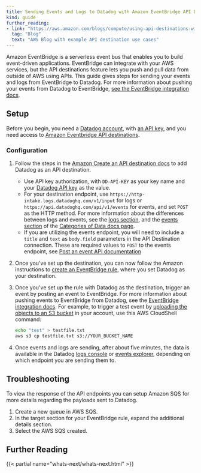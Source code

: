 ```yaml
---
title: Sending Events and Logs to Datadog with Amazon EventBridge API Destinations
kind: guide
further_reading:
- link: "https://aws.amazon.com/blogs/compute/using-api-destinations-with-amazon-eventbridge/#sending-aws-events-to-datadog"
  tag: "Blog"
  text: "AWS Blog with example API destination use cases"
---
```


Amazon EventBridge is a serverless event bus that enables you to build event-driven applications. EventBridge can integrate with your AWS services, but the API destinations feature lets you push and pull data from outside of AWS using APIs. This guide gives steps for sending your events and logs from EventBridge to Datadog. For more information about pushing your events from Datadog to EventBridge, [see the EventBridge integration docs][1].

## Setup

Before you begin, you need a [Datadog account][2], with [an API key][3], and you need access to [Amazon Eventbridge API destinations][4].

### Configuration

1. Follow the steps in the [Amazon Create an API destination docs][5] to add Datadog as an API destination.
    - Use API key authorization, with `DD-API-KEY` as your key name and your [Datadog API key][3] as the value.
    - For your destination endpoint, use `https://http-intake.logs.datadoghq.com/v1/input` for logs or `https://api.datadoghq.com/api/v1/events` for events, and set `POST` as the HTTP method. For more information about the differences between logs and events, see the [logs section][6], and the [events section][7] of the [Categories of Data docs page][8].
    - If you are utilizing the events endpoint, you will need to include a `title` and `text` as `body.field` parameters in the API Destination connection. These are required values to `POST` to the events endpoint, see [Post an event API documentation][13]
2. Once you've set up the destination, you can now follow the Amazon instructions to [create an EventBridge rule][9], where you set Datadog as your destination.
3. Once you've set up the rule with Datadog as the destination, trigger an event by posting an event to EventBridge. For more information about pushing events to EventBridge from Datadog, see the [EventBridge integration docs][1]. For example, to trigger a test event by [uploading the objects to an S3 bucket][10] in your account, use this AWS CloudShell command:

    ```bash
    echo "test" > testfile.txt
    aws s3 cp testfile.txt s3://YOUR_BUCKET_NAME
    ```
4. Once events and logs are sending, after about five minutes, the data is available in the Datadog [logs console][11] or [events explorer][12], depending on which endpoint you are sending them to.

## Troubleshooting

To view the response of the API endpoints you can setup Amazon SQS for more details regarding the payloads sent to Datadog. 
1. Create a new queue in AWS SQS.
2. In the target section for your EventBridge rule, expand the additional details section. 
3. Select the AWS SQS created.

## Further Reading

{{< partial name="whats-next/whats-next.html" >}}


[1]: /integrations/amazon_event_bridge/
[2]: https://www.datadoghq.com/free-datadog-trial/
[3]: /account_management/api-app-keys/#api-keys
[4]: https://aws.amazon.com/eventbridge/
[5]: https://docs.aws.amazon.com/eventbridge/latest/userguide/eb-api-destinations.html#eb-api-destination-create
[6]: /security/#logs
[7]: /security/#events-and-comments
[8]: /security/
[9]: https://docs.aws.amazon.com/eventbridge/latest/userguide/eb-rules.html
[10]: https://docs.aws.amazon.com/AmazonS3/latest/userguide/upload-objects.html
[11]: https://app.datadoghq.com/logs
[12]: https://app.datadoghq.com/event/explorer
[13]: https://docs.datadoghq.com/api/latest/events/#post-an-event
